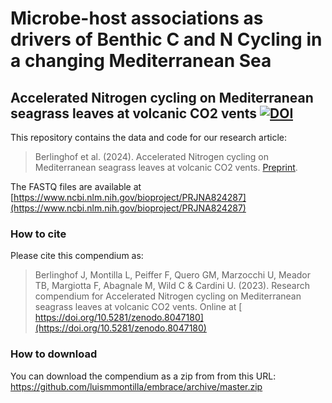 # Microbe-host associations as drivers of Benthic C and N Cycling in a changing Mediterranean Sea

## Accelerated Nitrogen cycling on Mediterranean seagrass leaves at volcanic CO2 vents [![DOI](https://zenodo.org/badge/DOI/10.5281/zenodo.8047180.svg)](https://doi.org/10.5281/zenodo.8047180)

This repository contains the data and code for our research article:

> Berlinghof et al. (2024). Accelerated Nitrogen cycling on Mediterranean seagrass leaves at volcanic CO2 vents. [Preprint](https://www.biorxiv.org/content/10.1101/2023.05.19.541481v1).

The FASTQ files are available at [https://www.ncbi.nlm.nih.gov/bioproject/PRJNA824287](https://www.ncbi.nlm.nih.gov/bioproject/PRJNA824287)

### How to cite

Please cite this compendium as:

> Berlinghof J, Montilla L, Peiffer F, Quero GM, Marzocchi U, Meador TB, Margiotta F, Abagnale M, Wild C & Cardini U. (2023). Research compendium for Accelerated Nitrogen cycling on Mediterranean seagrass leaves at volcanic CO2 vents. Online at [ https://doi.org/10.5281/zenodo.8047180](https://doi.org/10.5281/zenodo.8047180)

### How to download

You can download the compendium as a zip from from this URL:
<https://github.com/luismmontilla/embrace/archive/master.zip>

